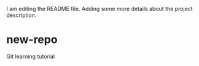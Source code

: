 I am editing the README file. Adding some more details about the project description.

# new-repo
Git learning tutorial
